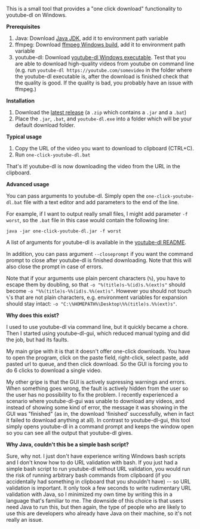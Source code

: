 This is a small tool that provides a "one click download" functionality to youtube-dl on Windows.

**Prerequisites**

1. Java: Download [Java JDK](https://jdk.java.net/), add it to environment path variable
2. ffmpeg: Download [ffmpeg Windows build](https://www.ffmpeg.org/download.html#build-windows),
add it to environment path variable
3. youtube-dl: Download [youtube-dl Windows executable](https://ytdl-org.github.io/youtube-dl/download.html).
Test that you are able to download high-quality videos from youtube on command line
(e.g. run `youtube-dl https://youtube.com/somevideo` in the folder where the youtube-dl executable is,
after the download is finished check that the quality is good. If the quality is bad, you probably
have an issue with ffmpeg.)

**Installation**

1. Download the [latest release](https://github.com/baobabKoodaa/one-click-youtube-dl/releases)
(a `.zip` which contains a `.jar` and a `.bat`)
2. Place the `.jar`, `.bat`, and `youtube-dl.exe` into a folder which will be your default download folder.

**Typical usage**

1. Copy the URL of the video you want to download to clipboard (CTRL+C).
2. Run `one-click-youtube-dl.bat`

That's it! youtube-dl is now downloading the video from the URL in the clipboard.

**Advanced usage**

You can pass arguments to youtube-dl. Simply open the `one-click-youtube-dl.bat` file with a text editor and add parameters to the end of the line.

For example, if I want to output really small files, I might add parameter `-f worst`, so the `.bat` file in
this case would contain the following line:

`java -jar one-click-youtube-dl.jar -f worst`

A list of arguments for youtube-dl is available in the [youtube-dl README](https://github.com/ytdl-org/youtube-dl/blob/master/README.md).

In addition, you can pass argument `--closeprompt` if you want the command prompt to close after youtube-dl is finished downloading. Note that this will also close the prompt in case of errors.

Note that if your arguments use plain percent characters (`%`), you have to escape them by doubling,
so that `-o "%(title)s-%(id)s.%(ext)s"` should become `-o "%%(title)s-%%(id)s.%%(ext)s"`.
However you should not touch `%`'s that are not plain characters, e.g. environment variables
for expansion should stay intact: `-o "C:\%HOMEPATH%\Desktop\%%(title)s.%%(ext)s"`.

**Why does this exist?**

I used to use youtube-dl via command line, but it quickly became a chore. Then I started using youtube-dl-gui,
which reduced manual typing and did the job, but had its faults.

My main gripe with it is that it doesn't offer one-click downloads. You have to open the program,
click on the paste field, right-click, select paste, add pasted url to queue, and then click download.
So the GUI is forcing you to do 6 clicks to download a single video.

My other gripe is that the GUI is
actively supressing warnings and errors. When something goes wrong, the fault is actively hidden from
the user so the user has no possibility to fix the problem. I recently experienced a scenario
where youtube-dl-gui was unable to download any videos, and instead of showing some kind of error, the message
it was showing in the GUI was "finished" (as in, the download 'finished' successfully, when in fact it failed
to download anything at all). In contrast to youtube-dl-gui, this tool simply opens youtube-dl in a command
prompt and keeps the window open so you can see all the output that youtube-dl gives.

**Why Java, couldn't this be a simple bash script?**

Sure, why not. I just don't have experience writing Windows bash scripts and I don't know how to do URL validation
with bash. If you just had a simple bash script to run youtube-dl without URL validation, you would run the risk of running arbitrary
bash commands from clipboard (if you accidentally had something in clipboard that you shouldn't have) -- so URL validation is important. It only took a few seconds to write rudimentary URL
validation with Java, so I minimized my own time by writing this in a language that's familiar to me. The downside of this choice is
that users need Java to run this, but then again, the type of people who are likely to use this are developers
who already have Java on their machine, so it's not really an issue.